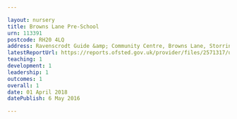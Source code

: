 ```yaml
---

layout: nursery
title: Browns Lane Pre-School
urn: 113391
postcode: RH20 4LQ
address: Ravenscrodt Guide &amp; Community Centre, Browns Lane, Storrington, PULBOROUGH, West Sussex, RH20 4LQ
latestReportUrl: https://reports.ofsted.gov.uk/provider/files/2571317/urn/113391.pdf
teaching: 1
development: 1
leadership: 1
outcomes: 1
overall: 1
date: 01 April 2018 
datePublish: 6 May 2016

---
```

